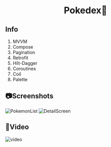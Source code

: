 # <p align="center"> Pokedex👾</p>

## Info
1) MVVM
2) Compose
3) Pagination
4) Retrofit
5) Hilt-Dagger
6) Coroutines
7) Coil
8) Palette

## 📷Screenshots 
![PokemonList](https://github.com/youssefelfeky1/Pokedex/assets/124710627/54fe9bcf-8252-4567-aea1-77575921036a)
![DetailScreen](https://github.com/youssefelfeky1/Pokedex/assets/124710627/db224cc1-042b-416e-b398-fb9d470e3894)

## 🎥Video
![video](https://github.com/youssefelfeky1/Pokedex/assets/124710627/dc82ef42-68e1-46a5-bc90-aad54e80f7e4)
